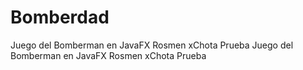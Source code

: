 # Bomberdad
Juego del Bomberman en JavaFX Rosmen xChota Prueba
Juego del Bomberman en JavaFX
Rosmen
xChota Prueba
